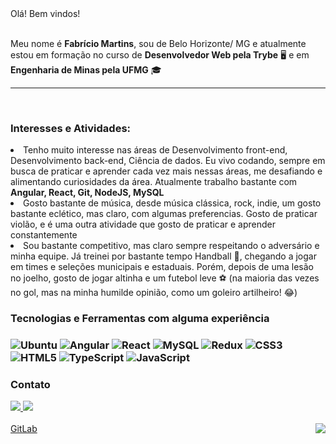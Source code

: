 <div>
  Olá! Bem vindos! 
  <br/>
  <br/>
  <p>Meu nome é <strong>Fabrício Martins</strong>, sou de Belo Horizonte/ MG e atualmente estou em formação no curso de <strong>Desenvolvedor Web pela Trybe</strong>	&#128421 e em <strong>Engenharia de Minas pela UFMG</strong> &#127891 </p>
  <hr>

  <br>

   <h3>Interesses e Atividades:</h3>

  <li>Tenho muito interesse nas áreas de Desenvolvimento front-end, Desenvolvimento back-end, Ciência de dados. Eu vivo codando, sempre em busca de praticar e aprender cada vez mais nessas áreas, me desafiando e alimentando curiosidades da área. Atualmente trabalho bastante com <strong> Angular, React, Git, NodeJS, MySQL </strong></li>

  <li> Gosto bastante de música, desde música clássica, rock, indie, um gosto bastante eclético, mas claro, com algumas preferencias. Gosto de praticar violão, e é uma outra atividade que gosto de praticar e aprender constantemente</li>

  <li> Sou bastante competitivo, mas claro sempre respeitando o adversário e minha equipe. Já treinei por bastante tempo Handball &#129342, chegando a jogar em times e seleções municipais e estaduais. Porém, depois de uma lesão no joelho, gosto de jogar altinha e um futebol leve ⚽ (na maioria das vezes no gol, mas na minha humilde opinião, como um goleiro artilheiro! &#128514)
   <br>

  <h3>Tecnologias e Ferramentas com alguma experiência<h3>
  <img src="https://img.shields.io/badge/Ubuntu-E95420?style=for-the-badge&logo=ubuntu&logoColor=white" alt="Ubuntu"/>
  <img src="https://img.shields.io/badge/Angular-DD0031?style=for-the-badge&logo=angular&logoColor=white" alt="Angular"/>
  <img src="https://img.shields.io/badge/React-20232A?style=for-the-badge&logo=react&logoColor=61DAFB" alt="React"/>
  <img src="https://img.shields.io/badge/MySQL-00000F?style=for-the-badge&logo=mysql&logoColor=white" alt="MySQL"/>
  <img src="https://img.shields.io/badge/Redux-593D88?style=for-the-badge&logo=redux&logoColor=white" alt="Redux"/>
  <img src="https://img.shields.io/badge/CSS3-1572B6?style=for-the-badge&logo=css3&logoColor=white" alt="CSS3"/>
  <img src="https://img.shields.io/badge/HTML5-E34F26?style=for-the-badge&logo=html5&logoColor=white" alt="HTML5"/>
  <img src="https://img.shields.io/badge/TypeScript-007ACC?style=for-the-badge&logo=typescript&logoColor=white" alt="TypeScript"/>
  <img src="https://img.shields.io/badge/JavaScript-F7DF1E?style=for-the-badge&logo=javascript&logoColor=black" alt="JavaScript"/>

  <br>
  <h3>Contato</h3>
  <a target="_blank" href="https://www.linkedin.com/in/fabriciocsm/" >
    <img  src="https://img.shields.io/badge/LinkedIn-0077B5?style=for-the-badge&logo=linkedin&logoColor=white"/>
  </a>
  <a target="_blank" href="mailto:fabriciocsmartins@gmail.com" >
    <img  src="https://img.shields.io/badge/Gmail-D14836?style=for-the-badge&logo=gmail&logoColor=white"/>
  </a>
    <br><br />
    <a target="_blank" href="https://gitlab.com/fabriciocsmartins"<strong>GitLab</strong></a>
   <img align="right" src="https://github-readme-stats.vercel.app/api?username=FabricioCSM&theme=blue-green%22" />
</div>
